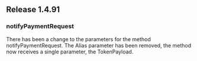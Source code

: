 ## Release 1.4.91

### notifyPaymentRequest

There has been a change to the parameters for the method notifyPaymentRequest. The Alias parameter has been removed,
the method now receives a single parameter, the TokenPayload.